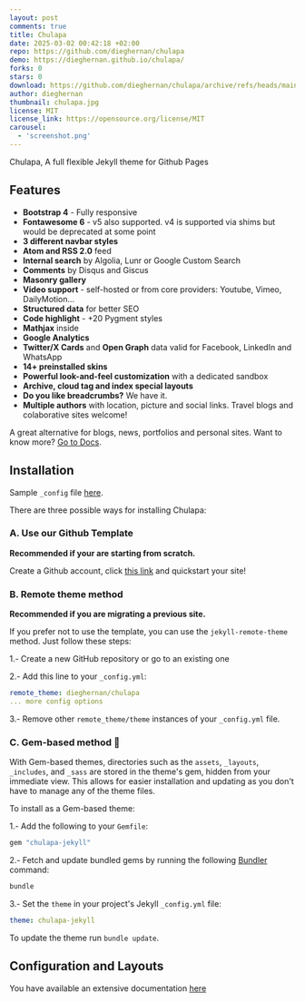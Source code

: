 ```yaml
---
layout: post
comments: true
title: Chulapa
date: 2025-03-02 00:42:18 +02:00
repo: https://github.com/dieghernan/chulapa
demo: https://dieghernan.github.io/chulapa/
forks: 0
stars: 0
download: https://github.com/dieghernan/chulapa/archive/refs/heads/main.zip
author: dieghernan
thumbnail: chulapa.jpg
license: MIT
license_link: https://opensource.org/license/MIT
carousel:
  - 'screenshot.png'
---
```


Chulapa, A full flexible Jekyll theme for Github Pages

## Features

- **Bootstrap 4** - Fully responsive
- **Fontawesome 6** - v5 also supported. v4 is supported via shims but would be deprecated at some point
- **3 different navbar styles**
- **Atom and RSS 2.0** feed
- **Internal search** by Algolia, Lunr or Google Custom Search
- **Comments** by Disqus and Giscus
- **Masonry gallery**
- **Video support** - self-hosted or from core providers: Youtube, Vimeo, DailyMotion...
- **Structured data** for better SEO
- **Code highlight** - +20 Pygment styles
- **Mathjax** inside
- **Google Analytics**
- **Twitter/X Cards** and **Open Graph** data valid for Facebook, LinkedIn and WhatsApp
- **14+ preinstalled skins**
- **Powerful look-and-feel customization** with a dedicated sandbox
- **Archive, cloud tag and index special layouts**
- **Do you like breadcrumbs?** We have it.
- **Multiple authors** with location, picture and social links. Travel blogs and colaborative sites welcome!

A great alternative for blogs, news, portfolios and personal sites. Want to know more? [Go to Docs](https://dieghernan.github.io/chulapa/docs/01-install).

## Installation

Sample `_config` file [here](https://github.com/dieghernan/chulapa/blob/master/_config.yml).

There are three possible ways for installing Chulapa:

### A. Use our Github Template

**Recommended if your are starting from scratch.**

Create a Github account, click [this link](https://github.com/dieghernan/chulapa-101/generate) and quickstart your site!

### B. Remote theme method

**Recommended if you are migrating a previous site.**

If you prefer not to use the template, you can use the `jekyll-remote-theme` method. Just follow these steps:

1.- Create a new GitHub repository or go to an existing one

2.- Add this line to your `_config.yml`:

``` yaml
remote_theme: dieghernan/chulapa
... more config options
```

3.- Remove other `remote_theme/theme` instances of your `_config.yml` file.

### C. Gem-based method 💎

With Gem-based themes, directories such as the `assets`, `_layouts`, `_includes`, and `_sass` are stored in the theme's gem, hidden from your
immediate view. This allows for easier installation and updating as you don't have to manage any of the theme files.

To install as a Gem-based theme:

1.- Add the following to your `Gemfile`:

``` ruby
gem "chulapa-jekyll"
```

2.- Fetch and update bundled gems by running the following [Bundler](https://bundler.io/) command:

``` bash
bundle
```

3.- Set the `theme` in your project's Jekyll `_config.yml` file:

``` yaml
theme: chulapa-jekyll
```

To update the theme run `bundle update`.

## Configuration and Layouts

You have available an extensive documentation [here](https://dieghernan.github.io/chulapa/docs/01-install)
